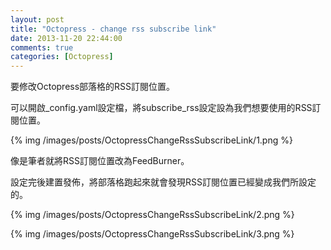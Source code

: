 ```yaml
---
layout: post
title: "Octopress - change rss subscribe link"
date: 2013-11-20 22:44:00
comments: true
categories: [Octopress]
---
```


要修改Octopress部落格的RSS訂閱位置。 

可以開啟_config.yaml設定檔，將subscribe_rss設定設為我們想要使用的RSS訂閱位置。 

<!--More-->

{% img /images/posts/OctopressChangeRssSubscribeLink/1.png %}


像是筆者就將RSS訂閱位置改為FeedBurner。 

設定完後建置發佈，將部落格跑起來就會發現RSS訂閱位置已經變成我們所設定的。

{% img /images/posts/OctopressChangeRssSubscribeLink/2.png %}

{% img /images/posts/OctopressChangeRssSubscribeLink/3.png %}
